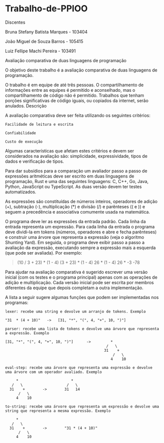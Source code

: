 # Trabalho-de-PPIOO

Discentes

Bruna Stefany Batista Marques - 103404

João Miguel de Souza Barros - 105415

Luiz Fellipe Machi Pereira - 103491



Avaliação comparativa de duas linguagens de programação

O objetivo deste trabalho é a avaliação comparativa de duas linguagens de programação.

O trabalho é em equipe de até três pessoas. O compartilhamento de informações entre as equipes é permitido e aconselhado, mas o compartilhamento de código não é permitido. Trabalhos que tenham porções significativas de código iguais, ou copiados da internet, serão anulados.
Descrição

A avaliação comparativa deve ser feita utilizando os seguintes critérios:

    Facilidade de leitura e escrita

    Confiabilidade

    Custo de execução

Algumas características que afetam estes critérios e devem ser considerados na avaliação são: simplicidade, expressividade, tipos de dados e verificação de tipos.

Para dar subsídios para a comparação um avaliador passo a passo de expressões aritméticas deve ser escrito em duas linguagens de programação, Rust e uma das seguintes linguagens: C, C++, Go, Java, Python, JavaScript ou TypeScript. As duas versão devem ter testes automatizados.

As expressões são constituídas de números inteiros, operadores de adição (+), subtração (-), multiplicação (*) e divisão (/) e parênteses (( e )) e seguem a precedência e associativa comumente usada na matemática.

O programa deve ler as expressões da entrada padrão. Cada linha da entrada representa um expressão. Para cada linha da entrada o programa deve dividi-la em tokens (números, operadores e abre e fecha parênteses) e construir uma árvore que representa a expressão (veja o algoritmo Shunting Yard). Em seguida, o programa deve exibir passo a passo a avaliação da expressão, executando sempre a expressão mais a esquerda (que pode ser avaliada). Por exemplo:

> (10 / 3 + 23) * (1 - 4)
(3 + 23) * (1 - 4)
26 * (1 - 4)
26 * -3
-78

Para ajudar na avaliação comparativa é sugerido escrever uma versão inicial (com os testes e o programa principal) apenas com as operações de adição e multiplicação. Cada versão inicial pode ser escrita por membros diferentes da equipe que depois completam a outra implementação.

A lista a seguir sugere algumas funções que podem ser implementadas nos programas:

    lexer: recebe uma string e devolve um arranjo de tokens. Exemplo

    "31  * (4 + 10)"   ->   [31, "*", "(", 4, "+", 10, ")"]

    parser: recebe uma lista de tokens e devolve uma árvore que representa a expressão. Exemplo

    [31, "*", "(", 4, "+", 10, ")"]      ->         *
                                                  /   \
                                                 31    +
                                                     /   \
                                                    4    10

    eval-step: recebe uma árvore que representa uma expressão e devolve uma árvore com um operador avaliado. Exemplo

         *                        *
       /   \                    /   \
      31    +        ->        31   14
          /   \
         4    10

    to-string: recebe uma árvore que representa um expressão e devolve uma string que representa a mesma expressão. Exemplo

         *
       /   \
      31    +        ->        "31 * (4 + 10)"
          /   \
         4    10


